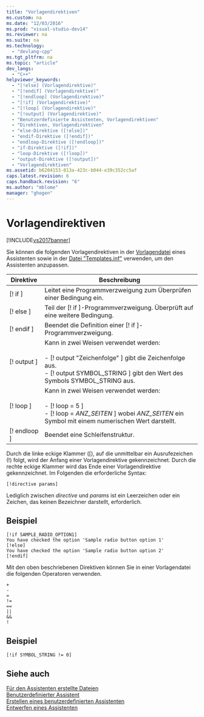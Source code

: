 ```yaml
---
title: "Vorlagendirektiven"
ms.custom: na
ms.date: "12/03/2016"
ms.prod: "visual-studio-dev14"
ms.reviewer: na
ms.suite: na
ms.technology: 
  - "devlang-cpp"
ms.tgt_pltfrm: na
ms.topic: "article"
dev_langs: 
  - "C++"
helpviewer_keywords: 
  - "[!else] (Vorlagendirektive)"
  - "[!endif] (Vorlagendirektive)"
  - "[!endloop] (Vorlagendirektive)"
  - "[!if] (Vorlagendirektive)"
  - "[!loop] (Vorlagendirektive)"
  - "[!output] (Vorlagendirektive)"
  - "Benutzerdefinierte Assistenten, Vorlagendirektiven"
  - "Direktiven, Vorlagendirektiven"
  - "else-Direktive ([!else])"
  - "endif-Direktive ([!endif])"
  - "endloop-Direktive ([!endloop])"
  - "if-Direktive ([!if])"
  - "loop-Direktive ([!loop])"
  - "output-Direktive ([!output])"
  - "Vorlagendirektiven"
ms.assetid: b6204153-813a-423c-b044-e39c352cc5af
caps.latest.revision: 6
caps.handback.revision: "6"
ms.author: "mblome"
manager: "ghogen"
---
```

# Vorlagendirektiven
[!INCLUDE[vs2017banner](../assembler/inline/includes/vs2017banner.md)]

Sie können die folgenden Vorlagendirektiven in der [Vorlagendatei](../ide/template-files.md) eines Assistenten sowie in der [Datei "Templates.inf"](../ide/templates-inf-file.md) verwenden, um den Assistenten anzupassen.  
  
|Direktive|Beschreibung|  
|---------------|------------------|  
|\[\!  if \]|Leitet eine Programmverzweigung zum Überprüfen einer Bedingung ein.|  
|\[\!  else \]|Teil der \[\!  if \]\-Programmverzweigung.  Überprüft auf eine weitere Bedingung.|  
|\[\!  endif \]|Beendet die Definition einer \[\!  if \]\-Programmverzweigung.|  
|\[\!  output \]|Kann in zwei Weisen verwendet werden:<br /><br /> -   \[\!  output "Zeichenfolge" \] gibt die Zeichenfolge aus.<br />-   \[\!  output SYMBOL\_STRING \] gibt den Wert des Symbols SYMBOL\_STRING aus.|  
|\[\!  loop \]|Kann in zwei Weisen verwendet werden:<br /><br /> -   \[\!  loop \= 5 \]<br />-   \[\!  loop \= *ANZ\_SEITEN* \] wobei *ANZ\_SEITEN* ein Symbol mit einem numerischen Wert darstellt.|  
|\[\!  endloop \]|Beendet eine Schleifenstruktur.|  
  
 Durch die linke eckige Klammer \(\[\), auf die unmittelbar ein Ausrufezeichen \(\!\) folgt, wird der Anfang einer Vorlagendirektive gekennzeichnet.  Durch die rechte eckige Klammer wird das Ende einer Vorlagendirektive gekennzeichnet.  Im Folgenden die erforderliche Syntax:  
  
```  
[!directive params]  
```  
  
 Lediglich zwischen *directive* und *params* ist ein Leerzeichen oder ein Zeichen, das keinen Bezeichner darstellt, erforderlich.  
  
## Beispiel  
  
```  
[!if SAMPLE_RADIO_OPTION1]  
You have checked the option 'Sample radio button option 1'  
[!else]  
You have checked the option 'Sample radio button option 2'  
[!endif]  
```  
  
 Mit den oben beschriebenen Direktiven können Sie in einer Vorlagendatei die folgenden Operatoren verwenden.  
  
```  
+  
-     
=  
!=     
==     
||     
&&    
!  
```  
  
## Beispiel  
  
```  
[!if SYMBOL_STRING != 0]  
```  
  
## Siehe auch  
 [Für den Assistenten erstellte Dateien](../ide/files-created-for-your-wizard.md)   
 [Benutzerdefinierter Assistent](../ide/custom-wizard.md)   
 [Erstellen eines benutzerdefinierten Assistenten](../ide/creating-a-custom-wizard.md)   
 [Entwerfen eines Assistenten](../ide/designing-a-wizard.md)